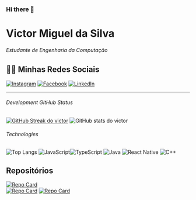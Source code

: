 ### Hi there 👋

<!--
**bboywarrio/bboywarrio** is a ✨ _special_ ✨ repository because its `README.md` (this file) appears on your GitHub profile.

Here are some ideas to get you started:

- 🔭 I’m currently working on ...
- 🌱 I’m currently learning ...
- 👯 I’m looking to collaborate on ...
- 🤔 I’m looking for help with ...
- 💬 Ask me about ...
- 📫 How to reach me: ...
- 😄 Pronouns: ...
- ⚡ Fun fact: ...
-->
<!--marp: true
theme: uncover
class: invert 
math: mathjax
style: |
  .columns {
    display: grid;
    grid-template-columns: repeat(2, minmax(0, 1fr));
    gap: 1rem;
    
  }
---
<!-- _color: #F5DEB3 -->
<!-- backgroundImage: "linear-gradient(to bottom, #67b8e3, #8A2BE2)" -->



# Victor Miguel da Silva
###### Estudante de Engenharia da Computação




##   👨‍💻 Minhas Redes Sociais

  [![Instagram](https://img.shields.io/badge/Instagram-000?style=for-the-badge&logo=instagram)](https://www.instagram.com/victormigueleoq/)  [![Facebook](https://img.shields.io/badge/Facebook-000?style=for-the-badge&logo=facebook)](https://www.facebook.com/victormiguel.dasilva.3/) [![LinkedIn](https://img.shields.io/badge/LinkedIn-000?style=for-the-badge&logo=linkedin&logoColor=0E76A8)](https://www.linkedin.com/in/victor-miguel-da-silva-28923b242/)
<!--</div>
</div> --> 

---
<!-- <div class="columns">
<!-- backgroundImage: "linear-gradient(to bottom, #112,#222)" -->
<!-- _color: #ad82ff
 -->  

<div>

###### Development GitHub Status 

[![GitHub Streak do victor](https://streak-stats.demolab.com/?user=bboywarrio&theme=shades-of-purple&background=000&border=30A3DC&dates=FFF)](https://git.io/streak-stats) 
![GitHub stats do victor](https://github-readme-stats.vercel.app/api?username=bboywarrio&show_icons=true&theme=radical&title_color=FF1493&text_color=00AF00&icon_color=00fFFF&bg_color=1A1a1A)





<!-- </div>
<div> -->

######   Technologies

![Top Langs](https://github-readme-stats-git-masterrstaa-rickstaa.vercel.app/api/top-langs/?username=bboywarrio&bg_color=000&border_color=30A3DC&title_color=E94D5F&text_color=FFF)
![JavaScript](https://img.shields.io/badge/JavaScript-000?style=for-the-badge&logo=javascript)![TypeScript](https://img.shields.io/badge/TypeScript-000?style=for-the-badge&logo=typescript)
 ![Java](https://img.shields.io/badge/Java-000?style=for-the-badge&logo=java) ![React Native](https://img.shields.io/badge/React-Native-000?style=for-the-badge&logo=React-Native) ![C++](https://img.shields.io/badge/C%2B%2B-000?style=for-the-badge&logo=c%2B%2B&logoColor=00599C)

<!--</div>
</div> --
---
<!-- backgroundImage: "linear-gradient(to bottom, #FF33CC,#CC66FF, #FF5050)" -->
<!-- color: #fA3F -->

## Repositórios 



<!-- <div class="columns">
  -->
[![Repo Card](https://github-readme-stats.vercel.app/api/pin/?username=bboywarrio&repo=AprendBootstrap&bg_color=000&border_color=30A3DC&show_icons=true&icon_color=30A3DC&title_color=E94D5F&text_color=FFF)](https://github.com/bboywarrio/AprendBootstrap)           
[![Repo Card](https://github-readme-stats.vercel.app/api/pin/?username=bboywarrio&repo=dio-lab-open-source&bg_color=000&border_color=30A3DC&show_icons=true&icon_color=30A3DC&title_color=E94D5F&text_color=FFF)](https://github.com/bboywarrio/dio-lab-open-source)
[![Repo Card](https://github-readme-stats.vercel.app/api/pin/?username=bboywarrio&repo=CloneNetflix&bg_color=000&border_color=30A3DC&show_icons=true&icon_color=30A3DC&title_color=E94D5F&text_color=FFF)](https://bboywarrio.github.io/VictorFlix/)
